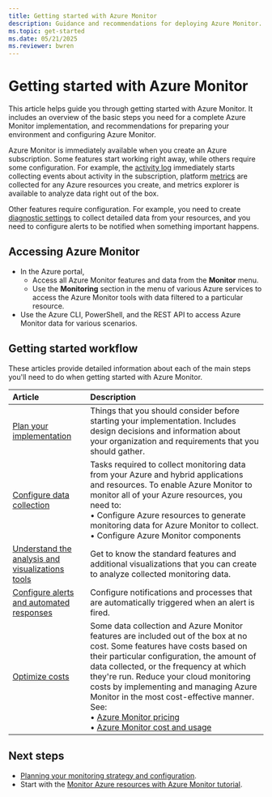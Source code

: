 ```yaml
---
title: Getting started with Azure Monitor
description: Guidance and recommendations for deploying Azure Monitor.
ms.topic: get-started
ms.date: 05/21/2025
ms.reviewer: bwren
---
```


# Getting started with Azure Monitor

This article helps guide you through getting started with Azure Monitor. It includes an overview of the basic steps you need for a complete Azure Monitor implementation, and recommendations for preparing your environment and configuring Azure Monitor. 

Azure Monitor is immediately available when you create an Azure subscription. Some features start working right away, while others require some configuration. For example, the [activity log](../essentials/platform-logs-overview.md) immediately starts collecting events about activity in the subscription, platform [metrics](../essentials/data-platform-metrics.md) are collected for any Azure resources you create, and metrics explorer is available to analyze data right out of the box.

Other features require configuration. For example, you need to create [diagnostic settings](../essentials/diagnostic-settings.md) to collect detailed data from your resources, and you need to configure alerts to be notified when something important happens.

## Accessing Azure Monitor

* In the Azure portal, 
    * Access all Azure Monitor features and data from the **Monitor** menu.
    * Use the **Monitoring** section in the menu of various Azure services to access the Azure Monitor tools with data filtered to a particular resource.
* Use the Azure CLI, PowerShell, and the REST API to access Azure Monitor data for various scenarios.

## Getting started workflow
These articles provide detailed information about each of the main steps you'll need to do when getting started with Azure Monitor.

| Article | Description |
|:--------|:------------|
| [Plan your implementation](best-practices-plan.md) | Things that you should consider before starting your implementation. Includes design decisions and information about your organization and requirements that you should gather. |
| [Configure data collection](best-practices-data-collection.md) | Tasks required to collect monitoring data from your Azure and hybrid applications and resources. To enable Azure Monitor to monitor all of your Azure resources, you need to:<br>• Configure Azure resources to generate monitoring data for Azure Monitor to collect.<br>• Configure Azure Monitor components |
| [Understand the analysis and visualizations tools](best-practices-analysis.md) | Get to know the standard features and additional visualizations that you can create to analyze collected monitoring data. |
| [Configure alerts and automated responses](../alerts/alerts-plan.md) | Configure notifications and processes that are automatically triggered when an alert is fired. |
| [Optimize costs](best-practices-cost.md) | Some data collection and Azure Monitor features are included out of the box at no cost. Some features have costs based on their particular configuration, the amount of data collected, or the frequency at which they're run. Reduce your cloud monitoring costs by implementing and managing Azure Monitor in the most cost-effective manner. See:<br>• [Azure Monitor pricing](https://azure.microsoft.com/pricing/details/monitor/)<br>• [Azure Monitor cost and usage](cost-usage.md) |

## Next steps

* [Planning your monitoring strategy and configuration](best-practices-plan.md).
* Start with the [Monitor Azure resources with Azure Monitor tutorial](../essentials/monitor-azure-resource.md).
